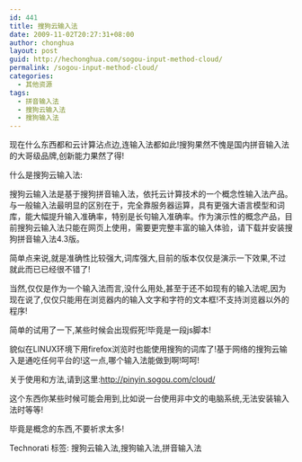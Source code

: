 ```yaml
---
id: 441
title: 搜狗云输入法
date: 2009-11-02T20:27:31+08:00
author: chonghua
layout: post
guid: http://hechonghua.com/sogou-input-method-cloud/
permalink: /sogou-input-method-cloud/
categories:
  - 其他资源
tags:
  - 拼音输入法
  - 搜狗云输入法
  - 搜狗输入法
---
```

现在什么东西都和云计算沾点边,连输入法都如此!搜狗果然不愧是国内拼音输入法的大哥级品牌,创新能力果然了得!

什么是搜狗云输入法:

搜狗云输入法是基于搜狗拼音输入法，依托云计算技术的一个概念性输入法产品。与一般输入法最明显的区别在于，完全靠服务器运算，具有更强大语言模型和词库，能大幅提升输入准确率，特别是长句输入准确率。作为演示性的概念产品，目前搜狗云输入法只能在网页上使用，需要更完整丰富的输入体验，请下载并安装搜狗拼音输入法4.3版。

简单点来说,就是准确性比较强大,词库强大,目前的版本仅仅是演示一下效果,不过就此而已已经很不错了!

当然,仅仅是作为一个输入法而言,没什么用处,甚至于还不如现有的输入法呢,因为现在说了,仅仅只能用在浏览器内的输入文字和字符的文本框!不支持浏览器以外的程序!

简单的试用了一下,某些时候会出现假死!毕竟是一段js脚本!

貌似在LINUX环境下用firefox浏览时也能使用搜狗的词库了!基于网络的搜狗云输入是通吃任何平台的!这一点,哪个输入法能做到啊!呵呵!

关于使用和方法,请到这里:<a href="http://pinyin.sogou.com/cloud/" target="_blank">http://pinyin.sogou.com/cloud/</a>

这个东西你某些时候可能会用到,比如说一台使用非中文的电脑系统,无法安装输入法时等等!

毕竟是概念的东西,不要祈求太多!

<div style="padding-bottom: 0px; margin: 0px; padding-left: 0px; padding-right: 0px; display: inline; float: none; padding-top: 0px" id="scid:0767317B-992E-4b12-91E0-4F059A8CECA8:94b564f4-8fd6-432e-8b52-2fc84c7b4881" class="wlWriterEditableSmartContent">
  Technorati 标签: 搜狗云输入法,搜狗输入法,拼音输入法
</div>